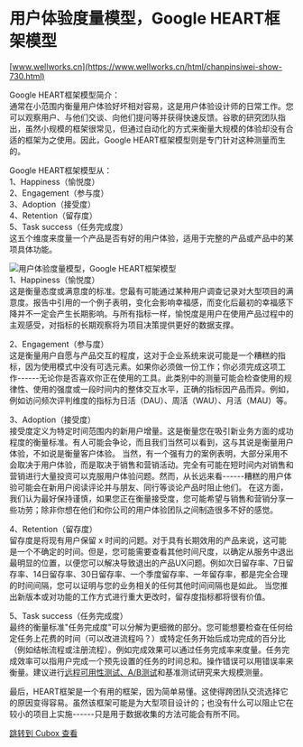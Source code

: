 用户体验度量模型，Google HEART框架模型
=========================

[www.wellworks.cn](https://www.wellworks.cn/html/chanpinsiwei-show-730.html)

Google HEART框架模型简介：  
通常在小范围内衡量用户体验好坏相对容易，这是用户体验设计师的日常工作。您可以观察用户、与他们交谈、向他们提问等并获得快速反馈。谷歌的研究团队指出，虽然小规模的框架很常见，但通过自动化的方式来衡量大规模的体验却没有合适的框架为之使用。因此，Google HEART框架模型则是专门针对这种测量而生的。

Google HEART框架模型从：  
1、Happiness（愉悦度）  
2、Engagement（参与度）  
3、Adoption（接受度）  
4、Retention（留存度）  
5、Task success（任务完成度）  
这五个维度来度量一个产品是否有好的用户体验，适用于完整的产品或产品中的某项具体功能。

![](https://cubox.pro/c/filters:no_upscale()?imageUrl=https%3A%2F%2Fwww.wellworks.cn%2Fuploadfile%2Fueditor%2Fimage%2F20220730%2F1659187883962361.jpeg&valid=true "用户体验度量模型，Google HEART框架模型")  
1、Happiness（愉悦度）  
这是衡量态度或满意度的标准。您最有可能通过某种用户调查记录对大型项目的满意度。报告中引用的一个例子表明，变化会影响幸福感，而变化后最初的幸福感下降并不一定会产生长期影响。与所有指标一样，愉悦度是用户在使用产品过程中的主观感受，对指标的长期观察将为项目决策提供更好的数据支撑。

2、Engagement（参与度）  
这是衡量用户自愿与产品交互的程度，这对于企业系统来说可能是一个糟糕的指标，因为使用模式中没有可选元素。如果你必须做一份工作；你必须完成这项工作------无论你是否喜欢你正在使用的工具。此类别中的测量可能会检查使用的规律性、使用的强度或一段时间内的整体交互水平，正确的指标因产品而异。例如，例如访问频次评判维度的指标为日活（DAU）、周活（WAU）、月活（MAU）等。

3、Adoption（接受度）  
接受度定义为特定时间范围内的新用户增量。这是衡量您在吸引新业务方面的成功程度的衡量标准。有人可能会争论，而且我们当然可以看到，这与其说是衡量用户体验，不如说是衡量客户体验。 当然，有一个强有力的案例表明，大部分采用不会取决于用户体验，而是取决于销售和营销活动。完全有可能在短时间内对销售和营销进行大量投资可以克服用户体验问题。然而，从长远来看------糟糕的用户体验可能会在新用户阅读评论并与朋友、同行等谈论产品时阻止他们。 在这方面，我们认为最好保持谨慎，如果您正在衡量接受度，您可能希望与销售和营销分享一些功劳；除非你想在他们和你公司的用户体验团队之间制造很多不好的感觉。

4、Retention（留存度）  
留存度是将现有用户保留 x 时间的问题。对于具有长期效用的产品来说，这可能是一个不确定的时间。但是，您可能需要查看其他时间尺度，以确定从服务中退出最明显的位置，以便您可以解决导致退出的产品UX问题。例如次日留存率、7日留存率、14日留存率、30日留存率、一个季度留存率、一年留存率，都是完全合理的时间间隔，您可以证明与您的业务相关的任何其他时间间隔也是如此。 当您推出新版本或对功能的工作方式进行重大更改时，留存度指标都将很有价值。

5、Task success（任务完成度）  
最终的衡量标准"任务完成度"可以分解为更细微的部分。您可能想要检查在任何给定任务上花费的时间（可以改进流程吗？）或特定任务开始后成功完成的百分比（例如结帐流程或注册流程）。例如完成效果可以通过任务完成率来度量。任务完成效率可以指用户完成一个预先设置的任务的时间总和。操作错误可以用错误率来衡量。建议进行[远程可用性测试、A/B测试](https://www.wellworks.cn/html/chanpinsiwei-show-729.html)和基准测试研究来大规模测量。

最后，HEART框架是一个有用的框架，因为简单易懂。这使得跨团队交流选择它的原因变得容易。虽然该框架可能是为大型项目设计的；也没有什么可以阻止它在较小的项目上实施------只是用于数据收集的方法可能会有所不同。

[跳转到 Cubox 查看](https://cubox.pro/my/card?id=7180609397293319550)
